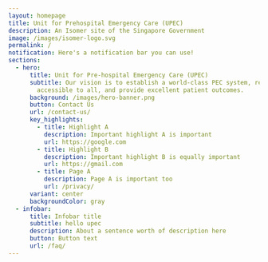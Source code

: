 ```yaml
---
layout: homepage
title: Unit for Prehospital Emergency Care (UPEC)
description: An Isomer site of the Singapore Government
image: /images/isomer-logo.svg
permalink: /
notification: Here's a notification bar you can use!
sections:
  - hero:
      title: Unit for Pre-hospital Emergency Care (UPEC)
      subtitle: Our vision is to establish a world-class PEC system, readily
        accessible to all, and provide excellent patient outcomes.
      background: /images/hero-banner.png
      button: Contact Us
      url: /contact-us/
      key_highlights:
        - title: Highlight A
          description: Important highlight A is important
          url: https://google.com
        - title: Highlight B
          description: Important highlight B is equally important
          url: https://gmail.com
        - title: Page A
          description: Page A is important too
          url: /privacy/
      variant: center
      backgroundColor: gray
  - infobar:
      title: Infobar title
      subtitle: hello upec
      description: About a sentence worth of description here
      button: Button text
      url: /faq/
---
```

